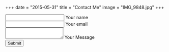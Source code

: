 +++
date = "2015-05-31"
title = "Contact Me"
image = "IMG_9848.jpg"
+++


<div class="card-block">

<form action="//formspree.io/christian@cacolglazier.com" method="POST">
    <div class="md-form">
        <i class="fa fa-user prefix"></i>
        <input type="text" id="form3" name="name" class="form-control">
        <label for="form3">Your name</label>
    </div>
    <div class="md-form">
        <i class="fa fa-envelope prefix"></i>
        <input type="text" id="form2" name="_replyto" class="form-control">
        <label for="form2">Your email</label>
    </div>
    <div class="md-form">
        <i class="fa fa-pencil prefix"></i>
        <textarea type="text" name="message" id="form8" class="md-textarea"></textarea>
        <label for="form8">Your Message</label>
    </div>
    <div class="text-center">
        <button type="s" class="btn btn-info" value="Send">Submit</button>
    </div>
</form>
</div>